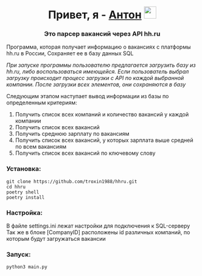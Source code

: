 <h1 align="center">Привет, я - <a href="https://t.me/anton_pashinov" target="_blank">Антон</a> 
<img src="https://github.com/blackcater/blackcater/raw/main/images/Hi.gif" height="32"/></h1>
<h3 align="center">Это парсер вакансий через API hh.ru </h3>

Программа, которая получает информацию о вакансиях с платформы hh.ru в России,
Сохраняет ее в базу данных SQL

_При запуске программы пользователю предлагается загрузить базу из hh.ru, либо воспользоваться имеющейся.
Если пользователь выбрал загрузку происходит процесс загрузки с API по каждой выбранной компании.
После загрузки всех элементов, они сохраняются в базу_

Следующим этапом наступает вывод информации из базы по определенным критериям:
1. Получить список всех компаний и количество вакансий у каждой компании
2. Получить список всех вакансий
3. Получить среднюю зарплату по вакансиям
4. Получить список всех вакансий, у которых зарплата выше средней по всем вакансиям
5. Получить список всех вакансий по ключевому слову

<h3>Установка:</h3>
<code>git clone https://github.com/troxin1988/hhru.git</code></br>
<code>cd hhru</code></br>
<code>poetry shell</code></br>
<code>poetry install</code>

<h3>Настройка:</h3>
В файле settings.ini лежат настройки для подключения к SQL-серверу
Так же в блоке [CompanyID] расположены id различных компаний, по которым будут загружаться вакансии

<h3>Запуск:</h3>
<code>python3 main.py</code>
